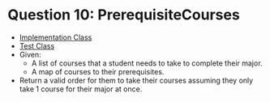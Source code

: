 # Question 10: PrerequisiteCourses
- [Implementation Class](https://github.com/Uber-Career-Prep-2023/Uber-Career-Prep-Homework-Joseph-Borodach/blob/main/Assignment-3/PrerequisiteCourses/src/main/java/career/prep/uber/PrerequisiteCourses.java)
- [Test Class](https://github.com/Uber-Career-Prep-2023/Uber-Career-Prep-Homework-Joseph-Borodach/blob/main/Assignment-3/PrerequisiteCourses/src/test/java/career/prep/uber/PrerequisiteCoursesTests.java)
- Given: 
  - A list of courses that a student needs to take to complete their major.
  - A map of courses to their prerequisites.
- Return a valid order for them to take their courses assuming they only take 1 course for their major at once.
